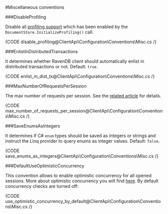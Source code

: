 ﻿#Miscellaneous conventions

###DisableProfiling

Disable all [profiling support](../../how-to/enable-profiling) which has been enabled by the `DocumentStore.InitializeProfiling()` call.

{CODE disable_profiling@ClientApi\Configuration\Conventions\Misc.cs /}

###EnlistInDistributedTransactions

It determines whether RavenDB client should automatically enlist in distributed transactions or not. Default: `true`.

{CODE enlist_in_dist_tx@ClientApi\Configuration\Conventions\Misc.cs /}

###MaxNumberOfRequestsPerSession

The max number of requests per session. See the [related article](../../session/configuration/how-to-change-maximum-number-of-requests-per-session) for details.

{CODE max_number_of_requests_per_session@ClientApi\Configuration\Conventions\Misc.cs /}

###SaveEnumsAsIntegers

It determines if C# `enum` types should be saved as integers or strings and instruct the Linq provider to query enums as integer values. Default: `false`.

{CODE save_enums_as_integers@ClientApi\Configuration\Conventions\Misc.cs /}

###DefaultUseOptimisticConcurrency

This convention allows to enable optimistic concurrency for all opened sessions. More about optimistic concurrency you will find [here](../../session/configuration/how-to-enable-optimistic-concurrency).
By default concurrency checks are turned off:

{CODE use_optimistic_concurrency_by_default@ClientApi\Configuration\Conventions\Misc.cs /}

